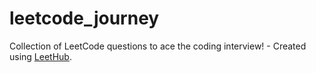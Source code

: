 # leetcode_journey
Collection of LeetCode questions to ace the coding interview! - Created using [LeetHub](https://github.com/QasimWani/LeetHub).
